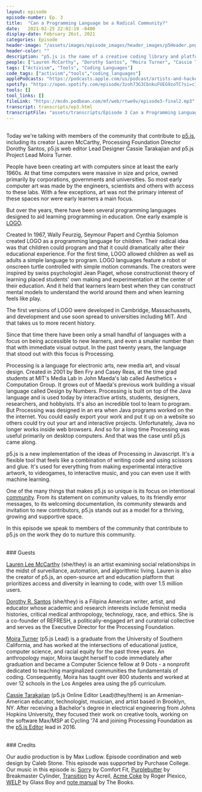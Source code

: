 ```yaml
---
layout: episode
episode-number: Ep. 3
title:  "Can a Programming Language be a Radical Community?"
date:   2021-02-25 22:02:19 -0400
display-date: February 26st, 2021
categories: Episode
header-image: "/assets/images/episode_images/header_images/p5Header.png"
header-color: ""
description: "p5.js is the name of a creative coding library and platform that aims to make coding inclusive and accessible for a wide range of people. We speak to the team that supports p5.js on how they make space for contributors within its nurturing, intentional community."
people: ["Lauren McCarthy", "Dorothy Santos", "Moira Turner", "Cassie Tarakajian"]
tags: ["Activism", "Tools", "Coding Languages"]
code_tags: ["activism","tools","coding_languages"]
applePodcasts: "https://podcasts.apple.com/us/podcast/artists-and-hackers/id1536778522?i=1000510835305"
spotify: "https://open.spotify.com/episode/3zoh73G3CbnkuFUEG9zoTC?si=c743d60836f44c98"
tools: []
tool_links: []
fileLink: "https://mcdn.podbean.com/mf/web/rtwe9v/episode3-final2.mp3"
transcript: transcripts/ep3.html
transcriptFile: "assets/transcripts/Episode 3 Can a Programming Language Be a Radical Community.docx"
---
```


<br>
Today we're talking with members of the community that contribute to <a href="https://p5js.org/" alt="p5.js library website">p5.js</a>, including its creator Lauren McCarthy, Processing Foundation Director Dorothy Santos, p5.js web editor Lead Designer Cassie Tarakajian and p5.js Project Lead Moira Turner.


People have been creating art with computers since at least the early 1960s. At that time computers were massive in size and price, owned primarily by corporations, governments and universities. So most early computer art was made by the engineers, scientists and others with access to these labs. With a few exceptions, art was not the primary interest of these spaces nor were early learners a main focus.


But over the years, there have been several programming languages designed to aid learning programming in education. One early example is <a href="https://el.media.mit.edu/logo-foundation/what_is_logo/index.html" alt="LOGO Foundation - What is LOGO?">LOGO</a>.



Created In 1967, Wally Feurzig, Seymour Papert and Cynthia Solomon created LOGO as a programming language for children. Their radical idea was that children could program and that it could dramatically alter their educational experience. For the first time, LOGO allowed children as well as adults a simple language to program. LOGO languages feature a robot or onscreen turtle controlled with simple motion commands. The creators were inspired by swiss psychologist Jean Piaget, whose constructionist theory of learning placed students' own making and experimentation at the center of their education. And it held that learners learn best when they can construct mental models to understand the world around them and when learning feels like play.



The first versions of LOGO were developed in Cambridge, Massachussets, and development and use soon spread to universities including MIT. And that takes us to more recent history.


Since that time there have been only a small handful of languages with a focus on being accessible to new learners, and even a smaller number than that with immediate visual output. In the past twenty years, the language that stood out with this focus is Processing.


Processing is a language for electronic arts, new media art, and visual design. Created in 2001 by Ben Fry and Casey Reas, at the time grad students at MIT's Media Lab in John Maeda's lab called Aesthetics + Computation Group. It grows out of Maeda's previous work building a visual language called Design by Numbers. Processing is built on top of the Java language and is used today by interactive artists, students, designers, researchers, and hobbyists. It's also an incredible tool to learn to program. But Processing was designed in an era when Java programs worked on the the internet. You could easily export your work and put it up on a website so others could try out your art and interactive projects. Unfortunately, Java no longer works inside web browsers. And so for a long time Processing was useful primarily on desktop computers. And that was the case until p5.js came along.


p5.js is a new implementation of the ideas of Processing in Javascript. It's a flexible tool that feels like a combination of writing code and using scissors and glue. It's used for everything from making experimental interactive artwork, to videogames, to interactive music, and you can even use it with machine learning.


One of the many things that makes p5.js so unique is its focus on intentional [community](https://p5js.org/community/). From its statement on community values, to its friendly error messages, to its welcoming documentation, its community stewards and invitation to new contributors, p5.js stands out as a model for a thriving, growing and supportive space.


In this episode we speak to members of the community that contribute to p5.js on the work they do to nurture this community.


<br>
### Guests


<a href="https://lauren-mccarthy.com/" alt="Lauren McCarthy" class="nameTag">Lauren Lee McCarthy</a> (she/they) is an artist examining social relationships in the midst of surveillance, automation, and algorithmic living. Lauren is also the creator of p5.js, an open-source art and education platform that prioritizes access and diversity in learning to code, with over 1.5 million users.


<a href="https://dorothysantos.com/" alt="Dorothy R. Santos" class="nameTag">Dorothy R. Santos</a> (she/they) is a Filipina American writer, artist, and educator whose academic and research interests include feminist media histories, critical medical anthropology, technology, race, and ethics. She is a co-founder of REFRESH, a politically-engaged art and curatorial collective and serves as the Executive Director for the Processing Foundation.


<a href="https://github.com/mcturner1995" alt="Moira Turner" class="nameTag">Moira Turner</a> (p5.js Lead) is a graduate from the University of Southern California, and has worked at the intersections of educational justice, computer science, and racial equity for the past three years. An anthropology major, Moira taught herself to code immediately after graduation and became a Computer Science fellow at 9 Dots - a nonprofit dedicated to teaching marginalized communities the fundamentals of coding. Consequently, Moira has taught over 800 students and worked at over 12 schools in the Los Angeles area using the p5 curriculum.


<a href="https://cassietarakajian.com/" alt="Cassie Tarakajian" class="nameTag">Cassie Tarakajian</a> (p5.js Online Editor Lead)(they/them) is an Armenian-American educator, technologist, musician, and artist based in Brooklyn, NY. After receiving a Bachelor's degree in electrical engineering from Johns Hopkins University, they focused their work on creative tools, working on the software Max/MSP at Cycling '74 and joining Processing Foundation as the [p5.js Editor](https://editor.p5js.org/) lead in 2016.

<br>
### Credits

Our audio production is by Max Ludlow. Episode coordination and web design by Caleb Stone. This episode was supported by Purchase College.
<br>
Our music in this episode is: [Sorry](https://freemusicarchive.org/music/Comfort_Fit/Forget_And_Remember/03_Sorry) by Comfort Fit, [Purplebutter](https://freemusicarchive.org/music/Breakmaster_Cylinder/I_Wanna_Hear_The_Music/Breakmaster_Cylinder_-_I_Wanna_Hear_The_Music_EP_-_03_Purplebutter) by Breakmaster Cylinder, [Transition](https://www.freemusicarchive.org/music/Acreil/Blue_Music/03_acreil_-_transition) by Acreil, [Acme Coke](https://www.freemusicarchive.org/music/Roger_Plexico/No_Mans_Land/Roger_Plexico_-_No_Mans_Land_-_06_Acme_Coke) by Roger Plexico, [WELP](https://www.freemusicarchive.org/music/Glass_Boy/FADE/WELP) by Glass Boy and [note manual](https://www.freemusicarchive.org/music/The_Books/ShortDocs_2010_sonic_doodads/notemanual) by The Books.
